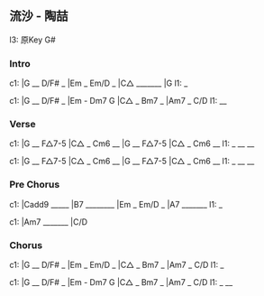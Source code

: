 ---
---

## 流沙 - 陶喆

l3: 原Key G#

### Intro

c1: |G __ D/F# _ |Em _ Em/D _ |C△ _______ |G
l1:  _

c1: |G __ D/F# _ |Em - Dm7 G  |C△ _ Bm7 _ |Am7 _ C/D
l1:                   __

### Verse

c1: |G __ F△7-5 |C△ _ Cm6 __ |G __ F△7-5 |C△ _ Cm6 __ 
l1:  _        __                       __

c1: |G __ F△7-5 |C△ _ Cm6 __ |G __ F△7-5 |C△ _ Cm6 __ 
l1:  _        __                       __

### Pre Chorus

c1: |Cadd9 _____ |B7 ________ |Em _ Em/D _ |A7 _______ 
l1:  _

c1:  |Am7 _______ |C/D

### Chorus

c1: |G __ D/F# _ |Em _ Em/D _ |C△ _ Bm7 _ |Am7 _ C/D
l1:  _

c1: |G __ D/F# _ |Em - Dm7 G  |C△ _ Bm7 _ |Am7 _ C/D
l1:  _                     __
